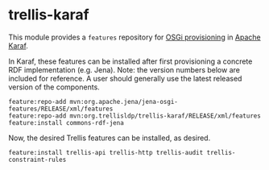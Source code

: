 # trellis-karaf

This module provides a `features` repository for [OSGi provisioning](https://karaf.apache.org/manual/latest/provisioning)
in [Apache Karaf](https://karaf.apache.org).

In Karaf, these features can be installed after first provisioning a concrete RDF implementation (e.g. Jena).
Note: the version numbers below are included for reference. A user should generally use the latest released version of the components.

```
feature:repo-add mvn:org.apache.jena/jena-osgi-features/RELEASE/xml/features
feature:repo-add mvn:org.trellisldp/trellis-karaf/RELEASE/xml/features
feature:install commons-rdf-jena
```

Now, the desired Trellis features can be installed, as desired.

```
feature:install trellis-api trellis-http trellis-audit trellis-constraint-rules
```
